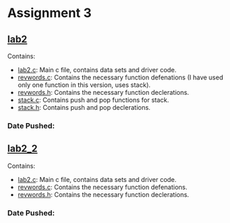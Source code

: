 # Assignment 3

## [lab2](lab_2)
Contains:
- [lab2.c](lab2.c): Main c file, contains data sets and driver code.
- [revwords.c](revwords.c): Contains the necessary function defenations (I have used only one function in this version, uses stack).
- [revwords.h](revwords.h): Contains the necessary function declerations.
- [stack.c](stack.c): Contains push and pop functions for stack.
- [stack.h](stack.h): Contains push and pop declerations.

### Date Pushed: 

## [lab2_2](lab2_2)
Contains:
- [lab2.c](lab2.c): Main c file, contains data sets and driver code.
- [revwords.c](revwords.c): Contains the necessary function defenations.
- [revwords.h](revwords.h): Contains the necessary function declerations.

### Date Pushed: 
